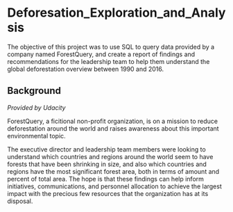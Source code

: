 # Deforesation_Exploration_and_Analysis
The objective of this project was to use SQL to query data provided by a company named ForestQuery, and create a report of findings and recommendations for the leadership team to help them understand the global deforestation overview between 1990 and 2016.

## Background
*Provided by Udacity*  

ForestQuery, a ficitional non-profit organization, is on a mission to reduce deforestation around the world and raises awareness about this important environmental topic.

The executive director and leadership team members were looking to understand which countries and regions around the world seem to have forests that have been shrinking in size, and also which countries and regions have the most significant forest area, both in terms of amount and percent of total area. The hope is that these findings can help inform initiatives, communications, and personnel allocation to achieve the largest impact with the precious few resources that the organization has at its disposal.
